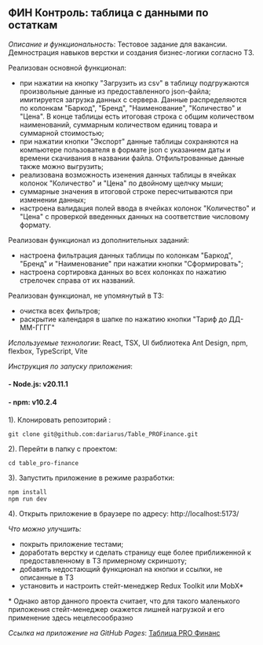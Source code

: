 ## ФИН Контроль: таблица с данными по остаткам

_Описание и функциональность_: Тестовое задание для вакансии. Демнострация навыков верстки и создания бизнес-логики согласно ТЗ.

Реализован основной функционал:
- при нажатии на кнопку "Загрузить из csv" в таблицу подгружаются произвольные данные из предоставленного json-файла; имитируется загрузка данных с сервера. Данные распределяются по колонкам "Баркод", "Бренд", "Наименование", "Количество" и "Цена". В конце таблицы есть итоговая строка с общим количеством наименований, суммарным количеством единиц товара и суммарной стоимостью;
- при нажатии кнопки "Экспорт" данные таблицы сохраняются на компьютере пользователя в формате json с указанием даты и времени скачивания в названии файла. Отфильтрованные данные также можно выгрузить;
- реализована возможность изенения данных таблицы в ячейках колонок "Количество" и "Цена" по двойному щелчку мыши;
- суммарные значения в итоговой строке пересчитываются при изменении данных;
- настроена валидация полей ввода в ячейках колонок "Количество" и "Цена" с проверкой введенных данных на соответствие числовому формату.

Реализован функционал из дополнительных заданий:
- настроена фильтрация данных таблицы по колонкам "Баркод", "Бренд" и "Наименование" при нажатии кнопки "Сформировать";
- настроена сортировка данных во всех колонках по нажатию стрелочек справа от их названий.

Реализован функционал, не упомянутый в ТЗ:
- очистка всех фильтров;
- раскрытие календаря в шапке по нажатию кнопки "Тариф до ДД-ММ-ГГГГ"

_Используемые технологии_: React, TSX, UI библиотека Ant Design, npm, flexbox, TypeScript, Vite

_Инструкция по запуску приложения_:

#### - Node.js: v20.11.1

#### - npm: v10.2.4

1). Клонировать репозиторий :

```
git clone git@github.com:dariarus/Table_PROFinance.git
```

2). Перейти в папку с проектом:

```shell
cd table_pro-finance
```

3). Запустить приложение в режиме разработки:

```shell
npm install
npm run dev
```

4). Открыть приложение в браузере по адресу:
http://localhost:5173/

_Что можно улучшить:_
- покрыть приложение тестами;
- доработать верстку и сделать страницу еще более приближенной к предоставленному в ТЗ примерному скриншоту;
- добавить недостающий функционал на кнопки и ссылки, не описанные в ТЗ
- установить и настроить стейт-менеджер Redux Toolkit или MobX*

\* Однако автор данного проекта считает, что для такого маленького приложения стейт-менеджер окажется лишней нагрузкой и его применение здесь нецелесообразно

*Ссылка на приложение на GitHub Pages*: [Таблица PRO Финанс](https://dariarus.github.io/Table_PROFinance/)

